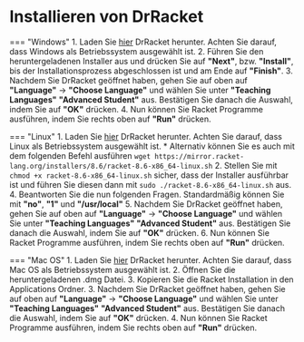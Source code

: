 # Installieren von DrRacket

=== "Windows"
     1. Laden Sie [hier] DrRacket herunter. Achten Sie darauf, dass Windows als Betriebssystem ausgewählt ist.
     2. Führen Sie den heruntergeladenen Installer aus und drücken Sie auf **"Next"**, bzw. **"Install"**, bis der Installationsprozess abgeschlossen ist und am Ende auf **"Finish"**.
     3. Nachdem Sie DrRacket geöffnet haben, gehen Sie auf oben auf **"Language"** -> **"Choose Language"** und wählen Sie unter **"Teaching Languages"** **"Advanced Student"** aus. Bestätigen Sie danach die Auswahl, indem Sie auf **"OK"** drücken. 
     4. Nun können Sie Racket Programme ausführen, indem Sie rechts oben auf **"Run"** drücken.

=== "Linux"
     1. Laden Sie [hier] DrRacket herunter. Achten Sie darauf, dass Linux als Betriebssystem ausgewählt ist.
       * Alternativ können Sie es auch mit dem folgenden Befehl ausführen
       ```
       wget https://mirror.racket-lang.org/installers/8.6/racket-8.6-x86_64-linux.sh
       ```
     2. Stellen Sie mit
     ```
     chmod +x racket-8.6-x86_64-linux.sh
     ```
     sicher, dass der Installer ausführbar ist und führen Sie diesen dann mit 
     ```
     sudo ./racket-8.6-x86_64-linux.sh
     ```
     aus.
     4. Beantworten Sie die nun folgenden Fragen. Standardmäßig können Sie mit **"no"**, **"1"** und **"/usr/local"**
     5. Nachdem Sie DrRacket geöffnet haben, gehen Sie auf oben auf **"Language"** -> **"Choose Language"** und wählen Sie unter **"Teaching Languages"** **"Advanced Student"** aus. Bestätigen Sie danach die Auswahl, indem Sie auf **"OK"** drücken. 
     6. Nun können Sie Racket Programme ausführen, indem Sie rechts oben auf **"Run"** drücken.

=== "Mac OS"
     1. Laden Sie [hier] DrRacket herunter. Achten Sie darauf, dass Mac OS als Betriebssystem ausgewählt ist.
     2. Öffnen Sie die heruntergeladenen .dmg Datei.
     3. Kopieren Sie die Racket Installation in den Applications Ordner.
     3. Nachdem Sie DrRacket geöffnet haben, gehen Sie auf oben auf **"Language"** -> **"Choose Language"** und wählen Sie unter **"Teaching Languages"** **"Advanced Student"** aus. Bestätigen Sie danach die Auswahl, indem Sie auf **"OK"** drücken. 
     4. Nun können Sie Racket Programme ausführen, indem Sie rechts oben auf **"Run"** drücken.




[hier]: https://download.racket-lang.org/
